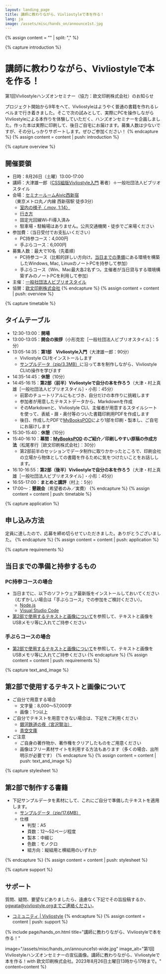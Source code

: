 ```yaml
---
layout: landing_page
title: 講師に教わりながら、Vivliostyleで本を作る！
lang: ja
image: /assets/misc/hands_on/announce1st.jpg
---
```



{% assign content = "" | split: "," %}


{% capture introduction %}
# 講師に教わりながら、Vivliostyleで本を作る！
第1回Vivliostyleハンズオンセミナー（協力：欧文印刷株式会社）のお知らせ

プロジェクト開始から9年をへて、Vivliostyleはようやく普通の書籍を作れるレベルまで行き着きました。そこで次の試みとして、実際にPCを操作しながらVivliostyleによる本作りを体験していただく、ハンズオンセミナーを企画しました。作った本は実際に印刷して、後日ご自宅にお届けます。募集人数は少ないですが、その分しっかりサポートします。ぜひご参加ください！
{% endcapture %}
{% assign content = content | push: introduction %}


{% capture overview %}
## 開催要領
- 日時：8月26日（土曜）13:00-17:00
- 講師：大津雄一郎（[CSS組版Vivliostyle入門](https://libroworks.co.jp/?p=6956) 著者）＋一般社団法人ビブリオスタイル
- 会場：[セミナールームAivic西新宿](https://www.spacee.jp/listings/29169)（東京メトロ丸ノ内線 西新宿駅 徒歩3分）
    - [室内の様子〈.mov, 1:14〉](/assets/hands-on/IMG_9112.mov)
    - [行き方](https://docs.google.com/document/d/1-gNbLTaNF_T7g7oOHbMx-ad43qAhoFr2pQFCrgS583c/edit?usp=sharing)
    - 固定光回線Wi-Fi導入済み
    - 駐車場・駐輪場はありません。公共交通機関・徒歩でご来場ください
- 参加費：（当日受付でお支払いください）
    - PC持参コース：4,000円
    - 手ぶらコース：6,000円
- 募集人数：最大で10名（先着順）
    - PC持参コース（比較的詳しい方向け。[当日までの準備](#pc%E6%8C%81%E5%8F%82%E3%82%B3%E3%83%BC%E3%82%B9%E3%81%AE%E5%A0%B4%E5%90%88)にある環境を構築したWindows, Mac, LinuxのノートPCを持参して参加）
    - 手ぶらコース（Win、Mac最大各2名ずつ。主催者が当日貸与する環境構築ずみのノートPCを利用して参加）
- 主催：[一般社団法人ビブリオスタイル](https://vivliostyle.org/ja/)
- 協賛：[欧文印刷株式会社](https://obun.jp/)
{% endcapture %}
{% assign content = content | push: overview %}


{% capture timetable %}
## タイムテーブル
- 12:30-13:00：**開場**
- 13:00-13:05：**開会の挨拶**（小形克宏［一般社団法人ビブリオスタイル］：5分）
- 13:05-14:35：**第1部　Vivliostyle入門**（大津雄一郎：90分）
    - Vivliostyle CLIをインストールします
    - [サンプルデータ（zip/3.3MB）](/assets/hands-on/lesson1.zip)に沿って本を制作しながら、Vivliostyle CLIの操作を学びます
- 14:35-14:45：**休憩**（10分）
- 14:45-16:15：**第2部（前半）Vivliostyleで自分の本を作ろう**（大津・村上真雄［一般社団法人ビブリオスタイル］・小形：45分）
    - 前節のチュートリアルにもとづき、自分だけの本作りに挑戦します
    - 参加者が用意したテキストデータから、Markdownを作成
    - そのMarkdownと、Vivliostyle CLI、主催者が用意するスタイルシートを使って、表紙・扉・奥付等のついた書籍印刷用PDFを作成します
    - 後日、作成したPDFで[MyBooksPOD](https://pod.mybooks.jp/)により1部を印刷・製本し、ご自宅にお届けします
- 15:30-15:40：**休憩**（10分）
- 15:40-16:10：**幕間：[MyBooksPOD](https://pod.mybooks.jp/) のご紹介／印刷しやすい原稿の作成方法**（松尾孝行［欧文印刷株式会社］：30分）
    - 第2部前半のセッションでデータ制作に取りかかったところで、印刷会社の立場から物体としての書籍を作るために気をつけたいことをお話しします。
- 16:10-16:55：**第2部（後半）Vivliostyleで自分の本を作ろう**（大津・村上真雄［一般社団法人ビブリオスタイル］・小形：45分）
- 16:55-17:00：**まとめと講評**（村上：5分）
- 17:00〜：**懇親会**（希望者のみ／実費）
{% endcapture %}
{% assign content = content | push: timetable %}

{% capture application %}
## 申し込み方法
定員に達したので、応募を締め切らせていただきました。ありがとうございました。
{% endcapture %}
{% assign content = content | push: application %}


{% capture requirements %}
## 当日までの準備と持参するもの
### PC持参コースの場合

- 当日までに、以下のソフトウェア最新版をインストールしておいてください（むずかしい場合は「手ぶらコース」での参加をご検討ください）。
    - [Node.js](https://nodejs.org/ja/download)
    - [Visual Studio Code](https://code.visualstudio.com/)
- [第2部で使用するテキストと画像について](#%E7%AC%AC2%E9%83%A8%E3%81%A7%E4%BD%BF%E7%94%A8%E3%81%99%E3%82%8B%E3%83%86%E3%82%AD%E3%82%B9%E3%83%88%E3%81%A8%E7%94%BB%E5%83%8F%E3%81%AB%E3%81%A4%E3%81%84%E3%81%A6)を参照して、テキストと画像をUSBメモリ等に入れてご持参ください

### 手ぶらコースの場合

- [第2部で使用するテキストと画像について](#%E7%AC%AC2%E9%83%A8%E3%81%A7%E4%BD%BF%E7%94%A8%E3%81%99%E3%82%8B%E3%83%86%E3%82%AD%E3%82%B9%E3%83%88%E3%81%A8%E7%94%BB%E5%83%8F%E3%81%AB%E3%81%A4%E3%81%84%E3%81%A6)を参照して、テキストと画像をUSBメモリ等に入れてご持参ください
{% endcapture %}
{% assign content = content | push: requirements %}


{% capture text_and_image %}
## 第2部で使用するテキストと画像について
- ご自分で用意する場合
    - 文字量：8,000〜57,000字
    - 画像：1つ以上
- ご自分でテキストを用意できない場合は、下記をご利用ください
    - [銀河鉄道の夜（宮沢賢治）](https://www.aozora.gr.jp/cards/000081/files/456_15050.html)
    - [青空文庫](https://www.aozora.gr.jp/)
- ご注意
    - ご自身の著作物か、著作権をクリアしたものをご用意ください
    - 画像はフリー素材サイトを利用する方法もあります（多くの場合、出所明示が必要です）
{% endcapture %}
{% assign content = content | push: text_and_image %}


{% capture stylesheet %}
## 第2部で制作する書籍

- 下記サンプルデータを素材にして、これにご自分で準備したテキストを適用します。
    - [サンプルデータ（zip/17.6MB）](/assets/hands-on/lesson2.zip)
    - 仕様
        - 判型：A5
        - 頁数：12〜52ページ程度
        - 製本：中綴じ
        - 色数：モノクロ
        - 組方向：縦組用と横組用のいずれか

{% endcapture %}
{% assign content = content | push: stylesheet %}


{% capture support %}
## サポート
質問、疑問、要望などありましたら、遠慮なく下記でその旨投稿するか、ogwata@vivliostyle.orgまでご連絡ください。
- [コミュニティ \| Vivliostyle](https://vivliostyle.org/ja/community/)
{% endcapture %}
{% assign content = content | push: support %}


{% include page/hands_on.html
  title="講師に教わりながら、Vivliostyleで本を作る！"

  image="/assets/misc/hands_on/announce1st-wide.jpg"
  image_alt="第1回Vivliostyleハンズオンセミナーの宣伝画像。講師に教わりながら、Vivliostyleで本を作る！with 欧文印刷株式会社。2023年8月26日土曜日13時から17時まで。"
  content=content
%}